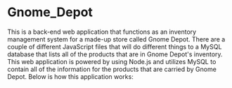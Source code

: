 # Gnome_Depot

This is a back-end web application that functions as an inventory management system for a made-up store called Gnome Depot. There are a couple of different JavaScript files that will do different things to a MySQL database that lists all of the products that are in Gnome Depot's inventory. This web application is powered by using Node.js and utilizes MySQL to contain all of the information for the products that are carried by Gnome Depot. Below is how this application works:
